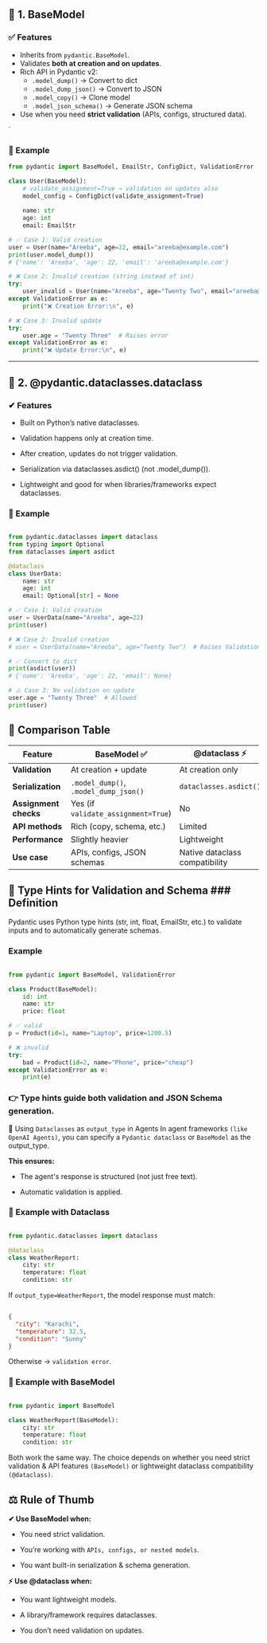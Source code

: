 ## 🔹 1. BaseModel

### ✅ Features
- Inherits from `pydantic.BaseModel`.  
- Validates **both at creation and on updates**.  
- Rich API in Pydantic v2:  
  - `.model_dump()` → Convert to dict  
  - `.model_dump_json()` → Convert to JSON  
  - `.model_copy()` → Clone model  
  - `.model_json_schema()` → Generate JSON schema  
- Use when you need **strict validation** (APIs, configs, structured data). 

`

### 📌 Example

```python
from pydantic import BaseModel, EmailStr, ConfigDict, ValidationError

class User(BaseModel):
    # validate_assignment=True → validation on updates also
    model_config = ConfigDict(validate_assignment=True)
    
    name: str
    age: int
    email: EmailStr

# ✅ Case 1: Valid creation
user = User(name="Areeba", age=22, email="areeba@example.com")
print(user.model_dump())
# {'name': 'Areeba', 'age': 22, 'email': 'areeba@example.com'}

# ❌ Case 2: Invalid creation (string instead of int)
try:
    user_invalid = User(name="Areeba", age="Twenty Two", email="areeba@example.com")
except ValidationError as e:
    print("❌ Creation Error:\n", e)

# ❌ Case 3: Invalid update
try:
    user.age = "Twenty Three"  # Raises error
except ValidationError as e:
    print("❌ Update Error:\n", e)

```

---

## 🔹 2. @pydantic.dataclasses.dataclass
### ✔ Features
- Built on Python’s native dataclasses.

- Validation happens only at creation time.

- After creation, updates do not trigger validation.

- Serialization via dataclasses.asdict() (not .model_dump()).

- Lightweight and good for when libraries/frameworks expect dataclasses.

### 📌 Example
```python

from pydantic.dataclasses import dataclass
from typing import Optional
from dataclasses import asdict

@dataclass
class UserData:
    name: str
    age: int
    email: Optional[str] = None

# ✅ Case 1: Valid creation
user = UserData(name="Areeba", age=22)
print(user)

# ❌ Case 2: Invalid creation
# user = UserData(name="Areeba", age="Twenty Two")  # Raises ValidationError

# ✅ Convert to dict
print(asdict(user))
# {'name': 'Areeba', 'age': 22, 'email': None}

# ⚠️ Case 3: No validation on update
user.age = "Twenty Three"  # Allowed
print(user)

```

## 🔎 Comparison Table

| Feature             | BaseModel ✅                        | @dataclass ⚡                   |
|---------------------|-------------------------------------|---------------------------------|
| **Validation**      | At creation + update                | At creation only                |
| **Serialization**   | `.model_dump()`, `.model_dump_json()` | `dataclasses.asdict()`          |
| **Assignment checks** | Yes (if `validate_assignment=True`) | No                              |
| **API methods**     | Rich (copy, schema, etc.)           | Limited                         |
| **Performance**     | Slightly heavier                    | Lightweight                     |
| **Use case**        | APIs, configs, JSON schemas         | Native dataclass compatibility  |


## 📌 Type Hints for Validation and Schema ### Definition
Pydantic uses Python type hints (str, int, float, EmailStr, etc.)
to validate inputs and to automatically generate schemas.

### Example
```python

from pydantic import BaseModel, ValidationError

class Product(BaseModel):
    id: int
    name: str
    price: float

# ✅ valid
p = Product(id=1, name="Laptop", price=1200.5)

# ❌ invalid
try:
    bad = Product(id=2, name="Phone", price="cheap")
except ValidationError as e:
    print(e)

```

### 👉 Type hints guide both validation and JSON Schema generation.

🤖 Using `Dataclasses` as `output_type` in Agents
In agent frameworks `(like OpenAI Agents)`, you can specify
a `Pydantic dataclass` or `BaseModel` as the output_type.

**This ensures:**

- The agent's response is structured (not just free text).

- Automatic validation is applied.

### 📌 Example with Dataclass
``` python

from pydantic.dataclasses import dataclass

@dataclass
class WeatherReport:
    city: str
    temperature: float
    condition: str

```

If `output_type=WeatherReport`, the model response must match:

``` json

{
  "city": "Karachi",
  "temperature": 32.5,
  "condition": "Sunny"
}

```
Otherwise → `validation error`.

### 📌 Example with BaseModel
```python

from pydantic import BaseModel

class WeatherReport(BaseModel):
    city: str
    temperature: float
    condition: str

```

Both work the same way. The choice depends on whether you need
strict validation & API features `(BaseModel)` or
lightweight dataclass compatibility `(@dataclass)`.

## ⚖️ Rule of Thumb
**✔ Use BaseModel when:**

- You need strict validation.

- You’re working with `APIs, configs, or nested models`.

- You want built-in serialization & schema generation.

**⚡ Use @dataclass when:**

- You want lightweight models.

- A library/framework requires dataclasses.

- You don’t need validation on updates.